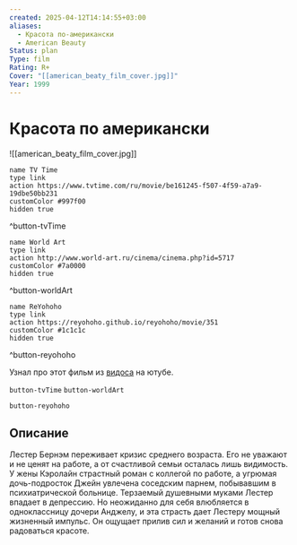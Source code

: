 ```yaml
---
created: 2025-04-12T14:14:55+03:00
aliases:
  - Красота по-американски
  - American Beauty
Status: plan
Type: film
Rating: R+
Cover: "[[american_beaty_film_cover.jpg]]"
Year: 1999
---
```


# Красота по американски

![[american_beaty_film_cover.jpg]]

```button
name TV Time
type link
action https://www.tvtime.com/ru/movie/be161245-f507-4f59-a7a9-19dbe50bb231
customColor #997f00
hidden true
```
^button-tvTime

```button
name World Art
type link
action http://www.world-art.ru/cinema/cinema.php?id=5717
customColor #7a0000
hidden true
```
^button-worldArt

```button
name ReYohoho
type link
action https://reyohoho.github.io/reyohoho/movie/351
customColor #1c1c1c
hidden true
```
^button-reyohoho

Узнал про этот фильм из [видоса](https://youtu.be/KtRGbtgg8YY?si=KyDhnP8f4h2OD0di) на ютубе.

`button-tvTime` `button-worldArt`

`button-reyohoho`

## Описание

Лестер Бернэм переживает кризис среднего возраста. Его не уважают и не ценят на работе, а от счастливой семьи осталась лишь видимость. У жены Кэролайн страстный роман с коллегой по работе, а угрюмая дочь-подросток Джейн увлечена соседским парнем, побывавшим в психиатрической больнице. Терзаемый душевными муками Лестер впадает в депрессию. Но неожиданно для себя влюбляется в одноклассницу дочери Анджелу, и эта страсть дает Лестеру мощный жизненный импульс. Он ощущает прилив сил и желаний и готов снова радоваться красоте.
